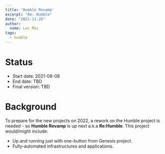 ```yaml
---
title: 'Humble Revamp'
excerpt: "Re: Humble"
date: "2021-11-26"
author:
  name: Loc Mai
tags:
  - humble
---
```


# Status

- Start date: 2021-08-08
- End date: TBD
- Final version: TBD

# Background

To prepare for the new projects on 2022, a rework on the Humble project is needed - so **Humble Revamp** is up next a.k.a **Re:Humble**. This project would/might include:
- Up and running just with one-button from Genesis project.
- Fully-automated infrastructures and applications.
